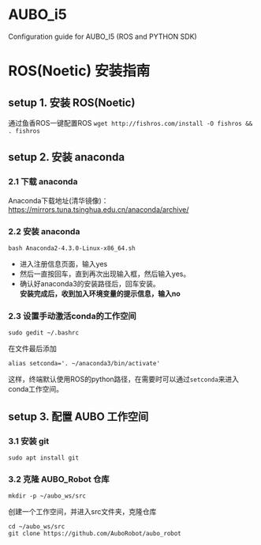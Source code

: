 # AUBO_i5
Configuration guide for AUBO_I5 (ROS and PYTHON SDK)

# ROS(Noetic) 安装指南

## setup 1. 安装 ROS(Noetic)
通过鱼香ROS一键配置ROS
`wget http://fishros.com/install -O fishros && . fishros`

## setup 2. 安装 anaconda
### 2.1 下载 anaconda  
Anaconda下载地址(清华镜像)：<https://mirrors.tuna.tsinghua.edu.cn/anaconda/archive/> 
### 2.2 安装 anaconda  
```
bash Anaconda2-4.3.0-Linux-x86_64.sh
```
* 进入注册信息页面，输入yes   
* 然后一直按回车，直到再次出现输入框，然后输入yes。  
* 确认好anaconda3的安装路径后，回车安装。  
**安装完成后，收到加入环境变量的提示信息，输入no**  
### 2.3 设置手动激活conda的工作空间  
```
sudo gedit ~/.bashrc
```  
在文件最后添加  
```
alias setconda='. ~/anaconda3/bin/activate'
```
这样，终端默认使用ROS的python路径，在需要时可以通过`setconda`来进入conda工作空间。

## setup 3. 配置 AUBO 工作空间
### 3.1 安装 git
```
sudo apt install git
```
### 3.2 克隆 AUBO_Robot 仓库
```
mkdir -p ~/aubo_ws/src
```
创建一个工作空间，并进入src文件夹，克隆仓库
```
cd ~/aubo_ws/src
git clone https://github.com/AuboRobot/aubo_robot
```
